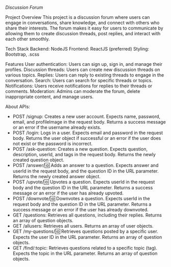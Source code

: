 *Discussion Forum*

Project Overview
This project is a discussion forum where users can engage in conversations, share knowledge, and connect with others who share their interests. The forum makes it easy for users to communicate by allowing them to create discussion threads, post replies, and interact with each other smoothly.

Tech Stack
Backend: NodeJS
Frontend: ReactJS (preferred)
Styling: Bootstrap, .scss

Features
User authentication: Users can sign up, sign in, and manage their profiles.
Discussion threads: Users can create new discussion threads on various topics.
Replies: Users can reply to existing threads to engage in the conversation.
Search: Users can search for specific threads or topics.
Notifications: Users receive notifications for replies to their threads or comments.
Moderation: Admins can moderate the forum, delete inappropriate content, and manage users.

About APIs:
   - POST /signup: Creates a new user account. Expects name, password, email, and profileImage in the request body. Returns a success message or an error if the username already exists.
   - POST /login: Logs in a user. Expects email and password in the request body. Returns the user object if successful or an error if the user does not exist or the password is incorrect.
   - POST /ask-question: Creates a new question. Expects question, description, userId, and tags in the request body. Returns the newly created question object.
   - POST /answer/:id: Adds an answer to a question. Expects answer and userId in the request body, and the question ID in the URL parameter. Returns the newly created answer object.
   - POST /upvote/:id: Upvotes a question. Expects userId in the request body and the question ID in the URL parameter. Returns a success message or an error if the user has already upvoted.
   - POST /downvote/:id: Downvotes a question. Expects userId in the request body and the question ID in the URL parameter. Returns a success message or an error if the user has already downvoted.
   - GET /questions: Retrieves all questions, including their replies. Returns an array of question objects.
   - GET /allusers: Retrieves all users. Returns an array of user objects.
   - GET /my-questions/:id: Retrieves questions posted by a specific user. Expects the user ID in the URL parameter. Returns an array of question objects.
   - GET /find/:topic: Retrieves questions related to a specific topic (tag). Expects the topic in the URL parameter. Returns an array of question objects.


